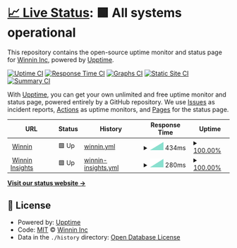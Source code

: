 # [📈 Live Status](https://status.winnin.com): <!--live status--> **🟩 All systems operational**

This repository contains the open-source uptime monitor and status page for [Winnin Inc](http://winnin.com), powered by [Upptime](https://github.com/upptime/upptime).

[![Uptime CI](https://github.com/winnin/winnin.github.io/workflows/Uptime%20CI/badge.svg)](https://github.com/winnin/winnin.github.io/actions?query=workflow%3A%22Uptime+CI%22)
[![Response Time CI](https://github.com/winnin/winnin.github.io/workflows/Response%20Time%20CI/badge.svg)](https://github.com/winnin/winnin.github.io/actions?query=workflow%3A%22Response+Time+CI%22)
[![Graphs CI](https://github.com/winnin/winnin.github.io/workflows/Graphs%20CI/badge.svg)](https://github.com/winnin/winnin.github.io/actions?query=workflow%3A%22Graphs+CI%22)
[![Static Site CI](https://github.com/winnin/winnin.github.io/workflows/Static%20Site%20CI/badge.svg)](https://github.com/winnin/winnin.github.io/actions?query=workflow%3A%22Static+Site+CI%22)
[![Summary CI](https://github.com/winnin/winnin.github.io/workflows/Summary%20CI/badge.svg)](https://github.com/winnin/winnin.github.io/actions?query=workflow%3A%22Summary+CI%22)

With [Upptime](https://upptime.js.org), you can get your own unlimited and free uptime monitor and status page, powered entirely by a GitHub repository. We use [Issues](https://github.com/winnin/winnin.github.io/issues) as incident reports, [Actions](https://github.com/winnin/winnin.github.io/actions) as uptime monitors, and [Pages](https://status.winnin.com) for the status page.

<!--start: status pages-->
<!-- This summary is generated by Upptime (https://github.com/upptime/upptime) -->
<!-- Do not edit this manually, your changes will be overwritten -->
<!-- prettier-ignore -->
| URL | Status | History | Response Time | Uptime |
| --- | ------ | ------- | ------------- | ------ |
| <img alt="" src="https://favicons.githubusercontent.com/winnin.com" height="13"> [Winnin](https://winnin.com) | 🟩 Up | [winnin.yml](https://github.com/winnin/winnin.github.io/commits/HEAD/history/winnin.yml) | <details><summary><img alt="Response time graph" src="./graphs/winnin/response-time-week.png" height="20"> 434ms</summary><br><a href="https://status.winnin.com/history/winnin"><img alt="Response time 434" src="https://img.shields.io/endpoint?url=https%3A%2F%2Fraw.githubusercontent.com%2Fwinnin%2Fwinnin.github.io%2FHEAD%2Fapi%2Fwinnin%2Fresponse-time.json"></a><br><a href="https://status.winnin.com/history/winnin"><img alt="24-hour response time 434" src="https://img.shields.io/endpoint?url=https%3A%2F%2Fraw.githubusercontent.com%2Fwinnin%2Fwinnin.github.io%2FHEAD%2Fapi%2Fwinnin%2Fresponse-time-day.json"></a><br><a href="https://status.winnin.com/history/winnin"><img alt="7-day response time 434" src="https://img.shields.io/endpoint?url=https%3A%2F%2Fraw.githubusercontent.com%2Fwinnin%2Fwinnin.github.io%2FHEAD%2Fapi%2Fwinnin%2Fresponse-time-week.json"></a><br><a href="https://status.winnin.com/history/winnin"><img alt="30-day response time 434" src="https://img.shields.io/endpoint?url=https%3A%2F%2Fraw.githubusercontent.com%2Fwinnin%2Fwinnin.github.io%2FHEAD%2Fapi%2Fwinnin%2Fresponse-time-month.json"></a><br><a href="https://status.winnin.com/history/winnin"><img alt="1-year response time 434" src="https://img.shields.io/endpoint?url=https%3A%2F%2Fraw.githubusercontent.com%2Fwinnin%2Fwinnin.github.io%2FHEAD%2Fapi%2Fwinnin%2Fresponse-time-year.json"></a></details> | <details><summary><a href="https://status.winnin.com/history/winnin">100.00%</a></summary><a href="https://status.winnin.com/history/winnin"><img alt="All-time uptime 100.00%" src="https://img.shields.io/endpoint?url=https%3A%2F%2Fraw.githubusercontent.com%2Fwinnin%2Fwinnin.github.io%2FHEAD%2Fapi%2Fwinnin%2Fuptime.json"></a><br><a href="https://status.winnin.com/history/winnin"><img alt="24-hour uptime 100.00%" src="https://img.shields.io/endpoint?url=https%3A%2F%2Fraw.githubusercontent.com%2Fwinnin%2Fwinnin.github.io%2FHEAD%2Fapi%2Fwinnin%2Fuptime-day.json"></a><br><a href="https://status.winnin.com/history/winnin"><img alt="7-day uptime 100.00%" src="https://img.shields.io/endpoint?url=https%3A%2F%2Fraw.githubusercontent.com%2Fwinnin%2Fwinnin.github.io%2FHEAD%2Fapi%2Fwinnin%2Fuptime-week.json"></a><br><a href="https://status.winnin.com/history/winnin"><img alt="30-day uptime 100.00%" src="https://img.shields.io/endpoint?url=https%3A%2F%2Fraw.githubusercontent.com%2Fwinnin%2Fwinnin.github.io%2FHEAD%2Fapi%2Fwinnin%2Fuptime-month.json"></a><br><a href="https://status.winnin.com/history/winnin"><img alt="1-year uptime 100.00%" src="https://img.shields.io/endpoint?url=https%3A%2F%2Fraw.githubusercontent.com%2Fwinnin%2Fwinnin.github.io%2FHEAD%2Fapi%2Fwinnin%2Fuptime-year.json"></a></details>
| <img alt="" src="https://favicons.githubusercontent.com/insights.winnin.com" height="13"> [Winnin Insights](https://insights.winnin.com) | 🟩 Up | [winnin-insights.yml](https://github.com/winnin/winnin.github.io/commits/HEAD/history/winnin-insights.yml) | <details><summary><img alt="Response time graph" src="./graphs/winnin-insights/response-time-week.png" height="20"> 280ms</summary><br><a href="https://status.winnin.com/history/winnin-insights"><img alt="Response time 280" src="https://img.shields.io/endpoint?url=https%3A%2F%2Fraw.githubusercontent.com%2Fwinnin%2Fwinnin.github.io%2FHEAD%2Fapi%2Fwinnin-insights%2Fresponse-time.json"></a><br><a href="https://status.winnin.com/history/winnin-insights"><img alt="24-hour response time 280" src="https://img.shields.io/endpoint?url=https%3A%2F%2Fraw.githubusercontent.com%2Fwinnin%2Fwinnin.github.io%2FHEAD%2Fapi%2Fwinnin-insights%2Fresponse-time-day.json"></a><br><a href="https://status.winnin.com/history/winnin-insights"><img alt="7-day response time 280" src="https://img.shields.io/endpoint?url=https%3A%2F%2Fraw.githubusercontent.com%2Fwinnin%2Fwinnin.github.io%2FHEAD%2Fapi%2Fwinnin-insights%2Fresponse-time-week.json"></a><br><a href="https://status.winnin.com/history/winnin-insights"><img alt="30-day response time 280" src="https://img.shields.io/endpoint?url=https%3A%2F%2Fraw.githubusercontent.com%2Fwinnin%2Fwinnin.github.io%2FHEAD%2Fapi%2Fwinnin-insights%2Fresponse-time-month.json"></a><br><a href="https://status.winnin.com/history/winnin-insights"><img alt="1-year response time 280" src="https://img.shields.io/endpoint?url=https%3A%2F%2Fraw.githubusercontent.com%2Fwinnin%2Fwinnin.github.io%2FHEAD%2Fapi%2Fwinnin-insights%2Fresponse-time-year.json"></a></details> | <details><summary><a href="https://status.winnin.com/history/winnin-insights">100.00%</a></summary><a href="https://status.winnin.com/history/winnin-insights"><img alt="All-time uptime 100.00%" src="https://img.shields.io/endpoint?url=https%3A%2F%2Fraw.githubusercontent.com%2Fwinnin%2Fwinnin.github.io%2FHEAD%2Fapi%2Fwinnin-insights%2Fuptime.json"></a><br><a href="https://status.winnin.com/history/winnin-insights"><img alt="24-hour uptime 100.00%" src="https://img.shields.io/endpoint?url=https%3A%2F%2Fraw.githubusercontent.com%2Fwinnin%2Fwinnin.github.io%2FHEAD%2Fapi%2Fwinnin-insights%2Fuptime-day.json"></a><br><a href="https://status.winnin.com/history/winnin-insights"><img alt="7-day uptime 100.00%" src="https://img.shields.io/endpoint?url=https%3A%2F%2Fraw.githubusercontent.com%2Fwinnin%2Fwinnin.github.io%2FHEAD%2Fapi%2Fwinnin-insights%2Fuptime-week.json"></a><br><a href="https://status.winnin.com/history/winnin-insights"><img alt="30-day uptime 100.00%" src="https://img.shields.io/endpoint?url=https%3A%2F%2Fraw.githubusercontent.com%2Fwinnin%2Fwinnin.github.io%2FHEAD%2Fapi%2Fwinnin-insights%2Fuptime-month.json"></a><br><a href="https://status.winnin.com/history/winnin-insights"><img alt="1-year uptime 100.00%" src="https://img.shields.io/endpoint?url=https%3A%2F%2Fraw.githubusercontent.com%2Fwinnin%2Fwinnin.github.io%2FHEAD%2Fapi%2Fwinnin-insights%2Fuptime-year.json"></a></details>

<!--end: status pages-->

[**Visit our status website →**](https://status.winnin.com)

## 📄 License

- Powered by: [Upptime](https://github.com/upptime/upptime)
- Code: [MIT](./LICENSE) © [Winnin Inc](http://winnin.com)
- Data in the `./history` directory: [Open Database License](https://opendatacommons.org/licenses/odbl/1-0/)
